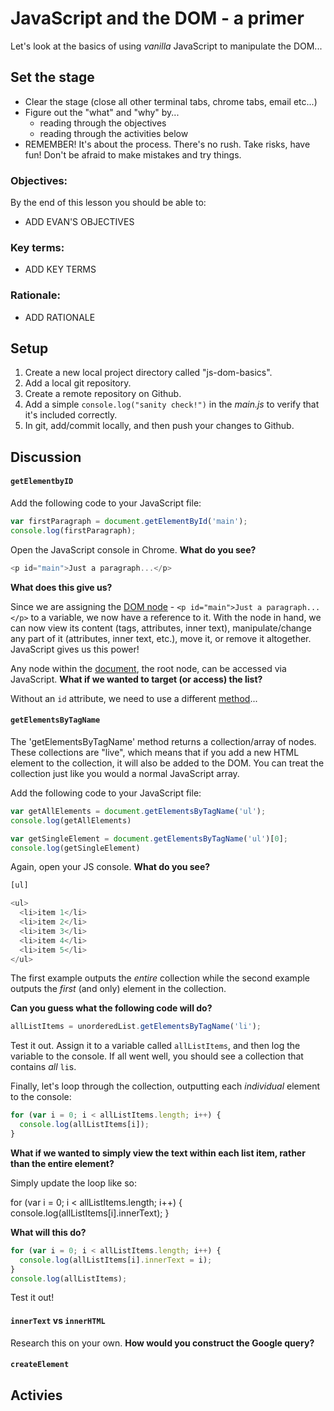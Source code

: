 # JavaScript and the DOM - a primer

Let's look at the basics of using *vanilla* JavaScript to manipulate the DOM...

## Set the stage

- Clear the stage (close all other terminal tabs, chrome tabs, email etc...)
- Figure out the "what" and "why" by...
   - reading through the objectives
   - reading through the activities below
- REMEMBER! It's about the process. There's no rush. Take risks, have fun! Don't be afraid to make mistakes and try things.

### Objectives:

By the end of this lesson you should be able to:

- ADD EVAN'S OBJECTIVES

### Key terms:

- ADD KEY TERMS

### Rationale:

- ADD RATIONALE

## Setup

1. Create a new local project directory called "js-dom-basics".
1. Add a local git repository.
1. Create a remote repository on Github.
1. Add a simple `console.log("sanity check!")` in the *main.js* to verify that it's included correctly.
1. In git, add/commit locally, and then push your changes to Github.

## Discussion


#### `getElementbyID`

Add the following code to your JavaScript file:

```javascript
var firstParagraph = document.getElementById('main');
console.log(firstParagraph);
```

Open the JavaScript console in Chrome. **What do you see?**

```javascript
<p id="main">Just a paragraph...</p>
```

**What does this give us?**

Since we are assigning the [DOM node](http://www.w3schools.com/jsref/dom_obj_all.asp) - `<p id="main">Just a paragraph...</p>` to a variable, we now have a reference to it. With the node in hand, we can now view its content (tags, attributes, inner text), manipulate/change any part of it (attributes, inner text, etc.), move it, or remove it altogether. JavaScript gives us this power!

Any node within the [document](http://www.w3schools.com/js/js_htmldom_document.asp), the root node, can be accessed via JavaScript. **What if we wanted to target (or access) the list?**

Without an `id` attribute, we need to use a different [method](http://www.w3schools.com/jsref/dom_obj_all.asp)...

#### `getElementsByTagName`

The 'getElementsByTagName' method returns a collection/array of nodes. These collections are "live", which means that if you add a new HTML element to the collection, it will also be added to the DOM. You can treat the collection just like you would a normal JavaScript array.

Add the following code to your JavaScript file:

```javascript
var getAllElements = document.getElementsByTagName('ul');
console.log(getAllElements)

var getSingleElement = document.getElementsByTagName('ul')[0];
console.log(getSingleElement)
```

Again, open your JS console. **What do you see?**

```javascript
[ul]

<ul>
  <li>item 1</li>
  <li>item 2</li>
  <li>item 3</li>
  <li>item 4</li>
  <li>item 5</li>
</ul>
```

The first example outputs the *entire* collection while the second example outputs the *first* (and only) element in the collection.

**Can you guess what the following code will do?**

```javascript
allListItems = unorderedList.getElementsByTagName('li');
```

Test it out. Assign it to a variable called `allListItems`, and then log the variable to the console. If all went well, you should see a collection that contains *all* `li`s.

Finally, let's loop through the collection, outputting each *individual* element to the console:

```javascript
for (var i = 0; i < allListItems.length; i++) {
  console.log(allListItems[i]);
}
```

**What if we wanted to simply view the text within each list item, rather than the entire element?**

Simply update the loop like so:

for (var i = 0; i < allListItems.length; i++) {
  console.log(allListItems[i].innerText);
}

**What will this do?**


```javascript
for (var i = 0; i < allListItems.length; i++) {
  console.log(allListItems[i].innerText = i);
}
console.log(allListItems);
```

Test it out!

#### `innerText` vs `innerHTML`

Research this on your own. **How would you construct the Google query?**

#### `createElement`

## Activies
